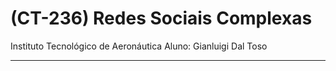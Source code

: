 # (CT-236) Redes Sociais Complexas

Instituto Tecnológico de Aeronáutica
Aluno: Gianluigi Dal Toso

---

